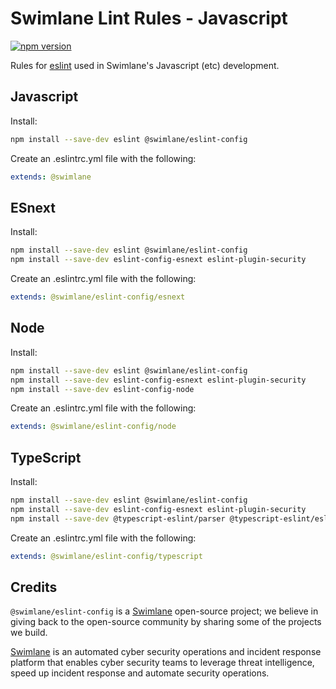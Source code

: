 # Swimlane Lint Rules - Javascript

[![npm version](https://badge.fury.io/js/eslint-config-swimlane.svg)](https://badge.fury.io/js/eslint-config-swimlane)

Rules for [eslint](https://github.com/eslint/eslint) used in Swimlane's Javascript (etc) development.

## Javascript

Install:

```sh
npm install --save-dev eslint @swimlane/eslint-config
```

Create an .eslintrc.yml file with the following:

```yaml
extends: @swimlane
```
## ESnext

Install:

```sh
npm install --save-dev eslint @swimlane/eslint-config
npm install --save-dev eslint-config-esnext eslint-plugin-security
```

Create an .eslintrc.yml file with the following:

```yaml
extends: @swimlane/eslint-config/esnext
```

## Node

Install:

```sh
npm install --save-dev eslint @swimlane/eslint-config
npm install --save-dev eslint-config-esnext eslint-plugin-security
npm install --save-dev eslint-config-node
```

Create an .eslintrc.yml file with the following:

```yaml
extends: @swimlane/eslint-config/node
```

## TypeScript

Install:

```sh
npm install --save-dev eslint @swimlane/eslint-config
npm install --save-dev eslint-config-esnext eslint-plugin-security
npm install --save-dev @typescript-eslint/parser @typescript-eslint/eslint-plugin
```

Create an .eslintrc.yml file with the following:

```yaml
extends: @swimlane/eslint-config/typescript
```

## Credits
`@swimlane/eslint-config` is a [Swimlane](http://swimlane.com) open-source project; we
believe in giving back to the open-source community by sharing some of the
projects we build.

[Swimlane](http://www.swimlane.com) is an automated cyber security operations and incident response
platform that enables cyber security teams to leverage threat intelligence,
speed up incident response and automate security operations.

